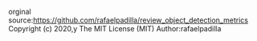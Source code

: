orginal source:https://github.com/rafaelpadilla/review_object_detection_metrics
Copyright (c) 2020,y  The MIT License (MIT) Author:rafaelpadilla 